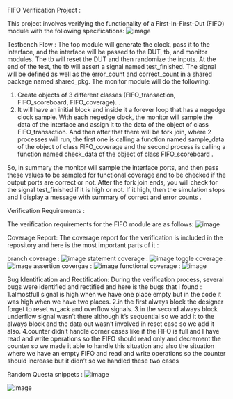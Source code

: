 FIFO Verification Project :

This project involves verifying the functionality of a First-In-First-Out (FIFO) module with the following specifications:
![image](https://github.com/aboElhammd/FIFO/assets/124165601/6086b7b6-7c58-4f1f-880b-86656e5728ae)

Testbench Flow :
The top module will generate the clock, pass it to the interface, and the interface will be passed to the 
DUT, tb, and monitor modules. The tb will reset the DUT and then randomize the inputs. At the end of 
the test, the tb will assert a signal named test_finished. The signal will be defined as well as the 
error_count and correct_count in a shared package  named shared_pkg. 
The monitor module will do the following:
1. Create objects of 3 different classes (FIFO_transaction, FIFO_scoreboard, FIFO_coverage). .
2. It will have an initial block and inside it a forever loop that has a negedge clock sample. With 
each negedge clock, the monitor will sample the data of the interface and assign it to the data of 
the object of class FIFO_transaction. And then after that there will be fork join, where 2 
processes will run, the first one is calling a function named sample_data of the object of class 
FIFO_coverage and the second process is calling a function named check_data of the object of 
class FIFO_scoreboard .

So, in summary the monitor will sample the interface ports, and then pass these values to be 
sampled for functional coverage and to be checked if the output ports are correct or not.
After the fork join ends, you will check for the signal test_finished if it is high or not. If it high, 
then the simulation stops and I display a message with summary of correct and error counts .

Verification Requirements :

The verification requirements for the FIFO module are as follows:
![image](https://github.com/aboElhammd/FIFO/assets/124165601/ebaf0a76-2745-41e4-a195-459f07986246)

Coverage Report:
The coverage report for the verification is included in the repository and here is the most important parts of it :

branch coverage :
![image](https://github.com/aboElhammd/FIFO/assets/124165601/783ffb04-e2c1-424b-8269-f0cba609d5f6)
statement coverage :
![image](https://github.com/aboElhammd/FIFO/assets/124165601/0d13cdb7-f8a1-433a-ad3f-a74d08553237)
toggle coverage :
![image](https://github.com/aboElhammd/FIFO/assets/124165601/02d01b18-a3c2-4f58-b013-de09e00b80f4)
assertion covergae :
![image](https://github.com/aboElhammd/FIFO/assets/124165601/c558610e-a29b-4cf0-b4f5-54a28cf2777a)
functional coverage :
![image](https://github.com/aboElhammd/FIFO/assets/124165601/3a90414f-3126-43ce-ab3e-3c798ec66bc6)

Bug Identification and Rectification:
During the verification process, several bugs were identified and rectified and here is the bugs that i found :
1.almostfull signal is high when we have one place empty but in the code it was 
high when we have two places.
2.in the first always block the designer forget to reset wr_ack and overflow 
signals.
3.in the second always block underflow signal wasn’t there although it’s 
sequential so we add it to the always block and the data out wasn’t involved in 
reset case so we add it also.
4.counter didn’t handle corner cases like if the FIFO is full and I have read and 
write operations so the FIFO should read only and decrement the counter so we 
made it able to handle this situation and also the situation where we have an 
empty FIFO and read and write operations so the counter should increase but it 
didn’t so we handled these two cases

Random Questa snippets :
![image](https://github.com/aboElhammd/FIFO/assets/124165601/3279f694-cf8f-403b-9486-9004e5c9d9fc)

![image](https://github.com/aboElhammd/FIFO/assets/124165601/66c8a217-3393-4d65-9d9c-b3d86998072d)
